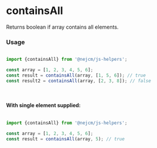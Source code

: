 
# containsAll

<p>
  Returns boolean if array contains all elements.
</p>

### Usage

```js

import {containsAll} from '@nejcm/js-helpers';

const array = [1, 2, 3, 4, 5, 6];
const result = containsAll(array, [1, 5, 6]); // true
const result2 = containsAll(array, [2, 3, 8]); // false

```
<br/>

#### With single element supplied:

```js

import {containsAll} from '@nejcm/js-helpers';

const array = [1, 2, 3, 4, 5, 6];
const result = containsAll(array, 5); // true

```